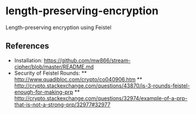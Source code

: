 # length-preserving-encryption
Length-preserving encryption using Feistel

## References
* Installation: https://github.com/mw866/stream-cipher/blob/master/README.md
* Security of Feistel Rounds: 
** http://www.quadibloc.com/crypto/co040906.htm
** http://crypto.stackexchange.com/questions/43870/is-3-rounds-feistel-enough-for-making-prp
** http://crypto.stackexchange.com/questions/32974/example-of-a-prp-that-is-not-a-strong-prp/32977#32977

